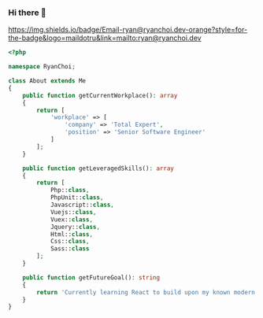 ### Hi there 👋
https://img.shields.io/badge/Email-ryan@ryanchoi.dev-orange?style=for-the-badge&logo=maildotru&link=mailto:ryan@ryanchoi.dev 
<!--
**rmerk/rmerk** is a ✨ _special_ ✨ repository because its `README.md` (this file) appears on your GitHub profile.

Here are some ideas to get you started:
- 🔭 I’m currently working on ...
- 🌱 I’m currently learning ...
- 👯 I’m looking to collaborate on ...
- 🤔 I’m looking for help with ...
- 💬 Ask me about ...
- 📫 How to reach me: ...
- 😄 Pronouns: ...
- ⚡ Fun fact: ...

-->

```php
<?php

namespace RyanChoi;

class About extends Me
{
    public function getCurrentWorkplace(): array
    {
        return [
            'workplace' => [
                'company' => 'Total Expert',
                'position' => 'Senior Software Engineer'        
            ]
        ];
    }

    public function getLeveragedSkills(): array
    {
        return [
            Php::class,
            PhpUnit::class,
            Javascript::class,
            Vuejs::class,
            Vuex::class,
            Jquery::class,
            Html::class,
            Css::class,
            Sass::class
        ];
    }

    public function getFutureGoal(): string
    {
        return 'Currently learning React to build upon my known modern JavaScript frameworks.';
    }
}
```
